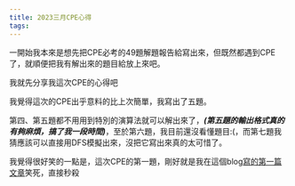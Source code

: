 ```yaml
---
title: 2023三月CPE心得
tags:
---
```

一開始我本來是想先把CPE必考的49題解題報告給寫出來，但既然都遇到CPE了，就順便把我有解出來的題目給放上來吧。

我就先分享我這次CPE的心得吧

我覺得這次的CPE出乎意料的比上次簡單，我寫出了五題。

第四、第五題都不用用到特別的演算法就可以解出來了，***(第五題的輸出格式真的有夠麻煩，搞了我一段時間)***，至於第六題，我目前還沒看懂題目:(，而第七題我猜應該可以直接用DFS模擬出來，沒把它寫出來真的太可惜了。

我覺得很好笑的一點是，這次CPE的第一題，剛好就是我在這個blog[寫的第一篇文章]('https://blog.iddle.dev/public/2023/03/17/Python-UVa-10035-Primary-Arithmetic/')笑死，直接秒殺